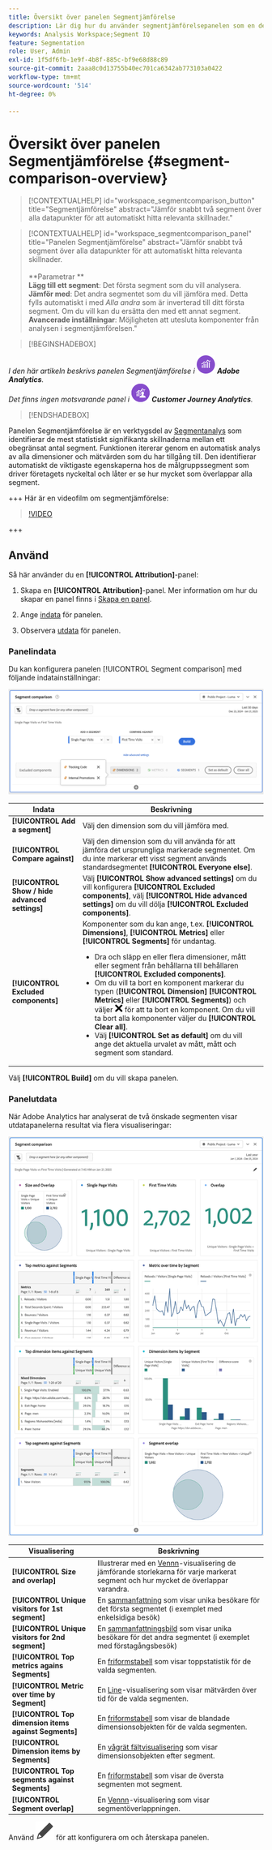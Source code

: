 ```yaml
---
title: Översikt över panelen Segmentjämförelse
description: Lär dig hur du använder segmentjämförelsepanelen som en del av segmentanalysen i Analysis Workspace.
keywords: Analysis Workspace;Segment IQ
feature: Segmentation
role: User, Admin
exl-id: 1f5df6fb-1e9f-4b8f-885c-bf9e68d88c89
source-git-commit: 2aaa8c0d13755b40ec701ca6342ab773103a0422
workflow-type: tm+mt
source-wordcount: '514'
ht-degree: 0%

---
```


# Översikt över panelen Segmentjämförelse {#segment-comparison-overview}

<!-- markdownlint-disable MD034 -->

>[!CONTEXTUALHELP]
>id="workspace_segmentcomparison_button"
>title="Segmentjämförelse"
>abstract="Jämför snabbt två segment över alla datapunkter för att automatiskt hitta relevanta skillnader."

<!-- markdownlint-enable MD034 -->

<!-- markdownlint-disable MD034 -->

>[!CONTEXTUALHELP]
>id="workspace_segmentcomparison_panel"
>title="Panelen Segmentjämförelse"
>abstract="Jämför snabbt två segment över alla datapunkter för att automatiskt hitta relevanta skillnader.<br/><br/>**Parametrar **<br/>**Lägg till ett segment**: Det första segment som du vill analysera.<br/>**Jämför med**: Det andra segmentet som du vill jämföra med. Detta fylls automatiskt i med *Alla andra* som är inverterad till ditt första segment. Om du vill kan du ersätta den med ett annat segment.<br/>**Avancerade inställningar**: Möjligheten att utesluta komponenter från analysen i segmentjämförelsen."
<!-- markdownlint-enable MD034 -->

>[!BEGINSHADEBOX]

_I den här artikeln beskrivs panelen Segmentjämförelse i_ ![AdobeAnalytics](/help/assets/icons/AdobeAnalytics.svg) _**Adobe Analytics**._<br/>_Det finns ingen motsvarande panel i_ ![CustomerJourneyAnalytics](/help/assets/icons/CustomerJourneyAnalytics.svg) _**Customer Journey Analytics**._

>[!ENDSHADEBOX]

Panelen Segmentjämförelse är en verktygsdel av [Segmentanalys](../../segment-iq.md) som identifierar de mest statistiskt signifikanta skillnaderna mellan ett obegränsat antal segment. Funktionen itererar genom en automatisk analys av alla dimensioner och mätvärden som du har tillgång till. Den identifierar automatiskt de viktigaste egenskaperna hos de målgruppssegment som driver företagets nyckeltal och låter er se hur mycket som överlappar alla segment.

+++ Här är en videofilm om segmentjämförelse:

>[!VIDEO](https://video.tv.adobe.com/v/23976/?quality=12)

+++

## Använd

Så här använder du en **[!UICONTROL Attribution]**-panel:

1. Skapa en **[!UICONTROL Attribution]**-panel. Mer information om hur du skapar en panel finns i [Skapa en panel](../panels.md#create-a-panel).

1. Ange [indata](#panel-input) för panelen.

1. Observera [utdata](#panel-output) för panelen.



### Panelindata

Du kan konfigurera panelen [!UICONTROL Segment comparison] med följande indatainställningar:

![Indatapanelen för segmentjämförelse](assets/segment-comparison-input.png)

| Indata | Beskrivning |
| --- | --- |
| **[!UICONTROL Add a segment]** | Välj den dimension som du vill jämföra med. |
| **[!UICONTROL Compare against]** | Välj den dimension som du vill använda för att jämföra det ursprungliga markerade segmentet. Om du inte markerar ett visst segment används standardsegmentet **[!UICONTROL Everyone else]**. |
| **[!UICONTROL Show / hide advanced settings]** | Välj **[!UICONTROL Show advanced settings]** om du vill konfigurera **[!UICONTROL Excluded components]**, välj **[!UICONTROL Hide advanced settings]** om du vill dölja **[!UICONTROL Excluded components]**. |
| **[!UICONTROL Excluded components]** | Komponenter som du kan ange, t.ex. **[!UICONTROL Dimensions]**, **[!UICONTROL Metrics]** eller **[!UICONTROL Segments]** för undantag.<br><ul><li>Dra och släpp en eller flera dimensioner, mått eller segment från behållarna till behållaren **[!UICONTROL Excluded components]**.</li><li>Om du vill ta bort en komponent markerar du typen (**[!UICONTROL Dimension]** **[!UICONTROL Metrics]** eller **[!UICONTROL Segments]**) och väljer ![CrossSize75](/help/assets/icons/CrossSize75.svg) för att ta bort en komponent. Om du vill ta bort alla komponenter väljer du **[!UICONTROL Clear all]**.</li><li>Välj **[!UICONTROL Set as default]** om du vill ange det aktuella urvalet av mått, mått och segment som standard.</li></ul> |

Välj **[!UICONTROL Build]** om du vill skapa panelen.

### Panelutdata

När Adobe Analytics har analyserat de två önskade segmenten visar utdatapanelerna resultat via flera visualiseringar:

![Jämförelse av panelutdatasegment](assets/segment-comparison-output.png)

| Visualisering | Beskrivning |
|---|---|
| **[!UICONTROL Size and overlap]** | Illustrerar med en [Vennn](/help/analyze/analysis-workspace/visualizations/venn.md)-visualisering de jämförande storlekarna för varje markerat segment och hur mycket de överlappar varandra. |
| **[!UICONTROL Unique visitors for 1st segment]** | En [sammanfattning](/help/analyze/analysis-workspace/visualizations/summary-number-change.md) som visar unika besökare för det första segmentet (i exemplet med enkelsidiga besök) |
| **[!UICONTROL Unique visitors for 2nd segment]** | En [sammanfattningsbild](/help/analyze/analysis-workspace/visualizations/summary-number-change.md) som visar unika besökare för det andra segmentet (i exemplet med förstagångsbesök) |
| **[!UICONTROL Top metrics agains Segments]** | En [friformstabell](/help/analyze/analysis-workspace/visualizations/freeform-table/freeform-table.md) som visar toppstatistik för de valda segmenten. |
| **[!UICONTROL Metric over time by Segment]** | En [Line](/help/analyze/analysis-workspace/visualizations/line.md)-visualisering som visar mätvärden över tid för de valda segmenten. |
| **[!UICONTROL Top dimension items against Segments]** | En [friformstabell](/help/analyze/analysis-workspace/visualizations/freeform-table/freeform-table.md) som visar de blandade dimensionsobjekten för de valda segmenten. |
| **[!UICONTROL Dimension items by Segments]** | En [vågrät fältvisualisering](/help/analyze/analysis-workspace/visualizations/horizontal-bar.md) som visar dimensionsobjekten efter segment. |
| **[!UICONTROL Top segments against Segments]** | En [friformstabell](/help/analyze/analysis-workspace/visualizations/freeform-table/freeform-table.md) som visar de översta segmenten mot segment. |
| **[!UICONTROL Segment overlap]** | En [Vennn](/help/analyze/analysis-workspace/visualizations/venn.md)-visualisering som visar segmentöverlappningen. |

Använd ![Redigera](/help/assets/icons/Edit.svg) för att konfigurera om och återskapa panelen.


<!--
#### Size and overlap

Illustrates the comparative sizes of each selected segment and how much they overlap with each other using a venn diagram. You can hover over the visual to see how many visitors were in each overlapping or non-overlapping section. You can also right click on the overlap to create a brand new segment for further analysis. If the two segments are mutually exclusive, no overlap is shown between the two circles (typically seen with segments using a hit container).

![Size and overlap](assets/size-overlap.png)

#### Population summaries

To the right of the Size and Overlap visualization, the total unique visitor count in each segment and overlap is shown.

![Population summaries](assets/population_summaries.png)

#### Top metrics

Displays the most statistically significant metrics between the two segments. Each row in this table represents a differentiating metric, ranked by how different it is between each segment. A difference score of 1 means it is statistically significant, while a difference score of 0 means there is no statistical significance.

This visualization is similar to freeform tables in Analysis Workspace. If deeper analysis on a specific metric is desired, hover over a line item and click 'Create visual'. A new table is created to analyze that specific metric. If a metric is irrelevant to your analysis, hover over the line item and click the 'X' to remove it.

>[!NOTE]
>
>Metrics added to this table after the segment comparison has finished do not receive a Difference Score.

![Top metrics](assets/top-metrics.png)

#### Metric over time by segment

To the right of the metrics table is a linked visualization. You can click a line item in the table on the left, and this visualization updates to show that metric trended over time.

![Top metrics line](assets/linked-viz.png)

#### Top dimensions

Shows the most statistically significant dimension items across all of your dimensions. Each row shows the percentage of each segment exhibiting this dimension item. For example, this table might reveal that 100% of visitors in 'Segment A' had the dimension item 'Browser Type: Google', whereas only 19.6% of 'Segment B' had this dimension item. A difference score of 1 means it is statistically significant, while a difference score of 0 means there is no statistical significance.

This visualization is similar to freeform tables in Analysis Workspace. If deeper analysis on a specific dimension item is desired, hover over a line item and click 'Create visual'. A new table is created to analyze that specific dimension item. If a dimension item is irrelevant to your analysis, hover over the line item and click the 'X' to remove it.

>[!NOTE]
>
>Dimension items added to this table after the segment comparison has finished do not receive a Difference Score.

![Top dimensions](assets/top-dimension-item1.png)

#### Dimension items by segment

To the right of the dimensions table is a linked bar chart visualization. It shows all displayed dimension items in a bar chart. Clicking a line item in the table on the left updates the visualization on the right.

![Top dimensions bar chart](assets/top-dimension-item.png)

#### Top segments

Shows which other segments (other than the two segments selected for comparison) have statistically significant overlap. For example, this table can show that a third segment, 'Repeat Visitors', overlaps highly with 'Segment A' but does not overlap with 'Segment B'. A difference score of 1 means it is statistically significant, while a difference score of 0 means there is no statistical significance.

This visualization is similar to freeform tables in Analysis Workspace. If deeper analysis on a specific segment is desired, hover over a line item and click 'Create visual'. A new table is created to analyze that specific segment. If a segment is irrelevant to your analysis, hover over the line item and click the 'X' to remove it.

>[!NOTE]
>
>Segments added to this table after the segment comparison has finished do not receive a Difference Score.

![Top segments](assets/top-segments.png)

#### Segment overlap

To the right of the segments table is a linked venn diagram visualization. It shows the most statistically significant segment applied to your compared segments. For example, 'Segment A' + 'Statistically significant segment' vs. 'Segment B' + 'Statistically significant segment'. Clicking a segment line item in the table on the left updates the venn diagram on the right.

![Top segments venn diagram](assets/segment-overlap.png)

-->
